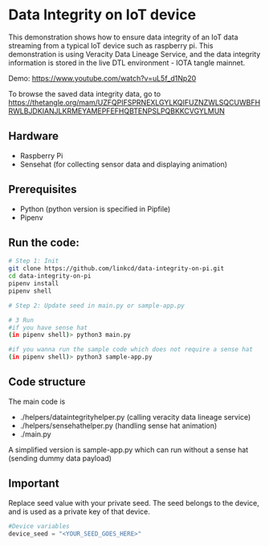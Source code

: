 # Data Integrity on IoT device 
This demonstration shows how to ensure data integrity of an IoT data streaming from a typical IoT device such as raspberry pi. 
This demonstration is using Veracity Data Lineage Service, and the data integrity information is stored in the live DTL environment - IOTA tangle mainnet.

Demo:
https://www.youtube.com/watch?v=uL5f_d1Np20

To browse the saved data integrity data, go to https://thetangle.org/mam/UZFQPIFSPRNEXLGYLKQIFUZNZWLSQCUWBFHRWLBJDKIANJLKRMEYAMEPFEFHQBTENPSLPQBKKCVGYLMUN

## Hardware
- Raspberry Pi
- Sensehat (for collecting sensor data and displaying animation)

## Prerequisites
- Python (python version is specified in Pipfile)
- Pipenv

## Run the code:
```bash
# Step 1: Init
git clone https://github.com/linkcd/data-integrity-on-pi.git
cd data-integrity-on-pi
pipenv install
pipenv shell

# Step 2: Update seed in main.py or sample-app.py

# 3 Run
#if you have sense hat
(in pipenv shell)> python3 main.py 

#if you wanna run the sample code which does not require a sense hat
(in pipenv shell)> python3 sample-app.py
```

## Code structure
The main code is
- ./helpers/dataintegrityhelper.py (calling veracity data lineage service)
- ./helpers/sensehathelper.py (handling sense hat animation)
- ./main.py 

A simplified version is sample-app.py which can run without a sense hat (sending dummy data payload)

## Important
Replace seed value with your private seed. The seed belongs to the device, and is used as a private key of that device.
```python
#Device variables
device_seed = "<YOUR_SEED_GOES_HERE>"
```
